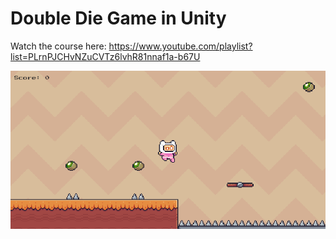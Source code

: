 # Double Die Game in Unity

Watch the course here: https://www.youtube.com/playlist?list=PLrnPJCHvNZuCVTz6lvhR81nnaf1a-b67U

![image](./Screenshots/game.png)